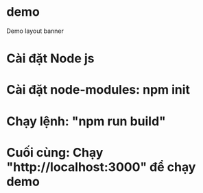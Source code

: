 # demo
Demo layout banner

# Cài đặt Node js

# Cài đặt node-modules: npm init

# Chạy lệnh: "npm run build"

# Cuối cùng: Chạy "http://localhost:3000" để chạy demo

